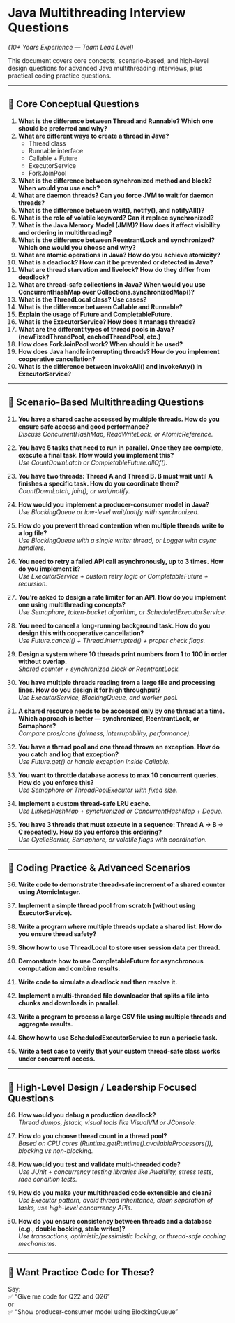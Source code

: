 # Java Multithreading Interview Questions  
*(10+ Years Experience — Team Lead Level)*

This document covers core concepts, scenario-based, and high-level design questions for advanced Java multithreading interviews, plus practical coding practice questions.

---

## 🔹 Core Conceptual Questions

1. **What is the difference between Thread and Runnable? Which one should be preferred and why?**
2. **What are different ways to create a thread in Java?**
   - Thread class
   - Runnable interface
   - Callable + Future
   - ExecutorService
   - ForkJoinPool
3. **What is the difference between synchronized method and block? When would you use each?**
4. **What are daemon threads? Can you force JVM to wait for daemon threads?**
5. **What is the difference between wait(), notify(), and notifyAll()?**
6. **What is the role of volatile keyword? Can it replace synchronized?**
7. **What is the Java Memory Model (JMM)? How does it affect visibility and ordering in multithreading?**
8. **What is the difference between ReentrantLock and synchronized? Which one would you choose and why?**
9. **What are atomic operations in Java? How do you achieve atomicity?**
10. **What is a deadlock? How can it be prevented or detected in Java?**
11. **What are thread starvation and livelock? How do they differ from deadlock?**
12. **What are thread-safe collections in Java? When would you use ConcurrentHashMap over Collections.synchronizedMap()?**
13. **What is the ThreadLocal class? Use cases?**
14. **What is the difference between Callable and Runnable?**
15. **Explain the usage of Future and CompletableFuture.**
16. **What is the ExecutorService? How does it manage threads?**
17. **What are the different types of thread pools in Java? (newFixedThreadPool, cachedThreadPool, etc.)**
18. **How does ForkJoinPool work? When should it be used?**
19. **How does Java handle interrupting threads? How do you implement cooperative cancellation?**
20. **What is the difference between invokeAll() and invokeAny() in ExecutorService?**

---

## 🔹 Scenario-Based Multithreading Questions

21. **You have a shared cache accessed by multiple threads. How do you ensure safe access and good performance?**  
   *Discuss ConcurrentHashMap, ReadWriteLock, or AtomicReference.*

22. **You have 5 tasks that need to run in parallel. Once they are complete, execute a final task. How would you implement this?**  
   *Use CountDownLatch or CompletableFuture.allOf().*

23. **You have two threads: Thread A and Thread B. B must wait until A finishes a specific task. How do you coordinate them?**  
   *CountDownLatch, join(), or wait/notify.*

24. **How would you implement a producer-consumer model in Java?**  
   *Use BlockingQueue or low-level wait/notify with synchronized.*

25. **How do you prevent thread contention when multiple threads write to a log file?**  
   *Use BlockingQueue with a single writer thread, or Logger with async handlers.*

26. **You need to retry a failed API call asynchronously, up to 3 times. How do you implement it?**  
   *Use ExecutorService + custom retry logic or CompletableFuture + recursion.*

27. **You’re asked to design a rate limiter for an API. How do you implement one using multithreading concepts?**  
   *Use Semaphore, token-bucket algorithm, or ScheduledExecutorService.*

28. **You need to cancel a long-running background task. How do you design this with cooperative cancellation?**  
   *Use Future.cancel() + Thread.interrupted() + proper check flags.*

29. **Design a system where 10 threads print numbers from 1 to 100 in order without overlap.**  
   *Shared counter + synchronized block or ReentrantLock.*

30. **You have multiple threads reading from a large file and processing lines. How do you design it for high throughput?**  
   *Use ExecutorService, BlockingQueue, and worker pool.*

31. **A shared resource needs to be accessed only by one thread at a time. Which approach is better — synchronized, ReentrantLock, or Semaphore?**  
   *Compare pros/cons (fairness, interruptibility, performance).*

32. **You have a thread pool and one thread throws an exception. How do you catch and log that exception?**  
   *Use Future.get() or handle exception inside Callable.*

33. **You want to throttle database access to max 10 concurrent queries. How do you enforce this?**  
   *Use Semaphore or ThreadPoolExecutor with fixed size.*

34. **Implement a custom thread-safe LRU cache.**  
   *Use LinkedHashMap + synchronized or ConcurrentHashMap + Deque.*

35. **You have 3 threads that must execute in a sequence: Thread A → B → C repeatedly. How do you enforce this ordering?**  
   *Use CyclicBarrier, Semaphore, or volatile flags with coordination.*

---

## 🔹 Coding Practice & Advanced Scenarios

36. **Write code to demonstrate thread-safe increment of a shared counter using AtomicInteger.**

37. **Implement a simple thread pool from scratch (without using ExecutorService).**

38. **Write a program where multiple threads update a shared list. How do you ensure thread safety?**

39. **Show how to use ThreadLocal to store user session data per thread.**

40. **Demonstrate how to use CompletableFuture for asynchronous computation and combine results.**

41. **Write code to simulate a deadlock and then resolve it.**

42. **Implement a multi-threaded file downloader that splits a file into chunks and downloads in parallel.**

43. **Write a program to process a large CSV file using multiple threads and aggregate results.**

44. **Show how to use ScheduledExecutorService to run a periodic task.**

45. **Write a test case to verify that your custom thread-safe class works under concurrent access.**

---

## 🔹 High-Level Design / Leadership Focused Questions

46. **How would you debug a production deadlock?**  
   *Thread dumps, jstack, visual tools like VisualVM or JConsole.*

47. **How do you choose thread count in a thread pool?**  
   *Based on CPU cores (Runtime.getRuntime().availableProcessors()), blocking vs non-blocking.*

48. **How would you test and validate multi-threaded code?**  
   *Use JUnit + concurrency testing libraries like Awaitility, stress tests, race condition tests.*

49. **How do you make your multithreaded code extensible and clean?**  
   *Use Executor pattern, avoid thread inheritance, clean separation of tasks, use high-level concurrency APIs.*

50. **How do you ensure consistency between threads and a database (e.g., double booking, stale writes)?**  
   *Use transactions, optimistic/pessimistic locking, or thread-safe caching mechanisms.*

---

## 🔹 Want Practice Code for These?

Say:  
✅ “Give me code for Q22 and Q26”  
or  
✅ “Show producer-consumer model using BlockingQueue”